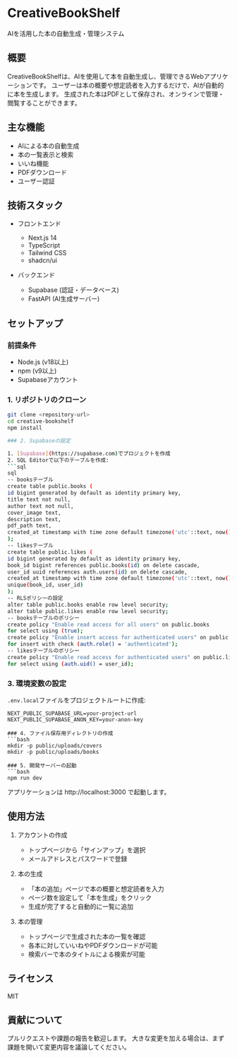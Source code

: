 # CreativeBookShelf

AIを活用した本の自動生成・管理システム

## 概要

CreativeBookShelfは、AIを使用して本を自動生成し、管理できるWebアプリケーションです。
ユーザーは本の概要や想定読者を入力するだけで、AIが自動的に本を生成します。
生成された本はPDFとして保存され、オンラインで管理・閲覧することができます。

## 主な機能

- AIによる本の自動生成
- 本の一覧表示と検索
- いいね機能
- PDFダウンロード
- ユーザー認証

## 技術スタック

- フロントエンド
  - Next.js 14
  - TypeScript
  - Tailwind CSS
  - shadcn/ui

- バックエンド
  - Supabase (認証・データベース)
  - FastAPI (AI生成サーバー)

## セットアップ

### 前提条件

- Node.js (v18以上)
- npm (v9以上)
- Supabaseアカウント

### 1. リポジトリのクローン
```bash
git clone <repository-url>
cd creative-bookshelf
npm install

### 2. Supabaseの設定

1. [Supabase](https://supabase.com)でプロジェクトを作成
2. SQL Editorで以下のテーブルを作成:
```sql
sql
-- booksテーブル
create table public.books (
id bigint generated by default as identity primary key,
title text not null,
author text not null,
cover_image text,
description text,
pdf_path text,
created_at timestamp with time zone default timezone('utc'::text, now()) not null
);
-- likesテーブル
create table public.likes (
id bigint generated by default as identity primary key,
book_id bigint references public.books(id) on delete cascade,
user_id uuid references auth.users(id) on delete cascade,
created_at timestamp with time zone default timezone('utc'::text, now()) not null,
unique(book_id, user_id)
);
-- RLSポリシーの設定
alter table public.books enable row level security;
alter table public.likes enable row level security;
-- booksテーブルのポリシー
create policy "Enable read access for all users" on public.books
for select using (true);
create policy "Enable insert access for authenticated users" on public.books
for insert with check (auth.role() = 'authenticated');
-- likesテーブルのポリシー
create policy "Enable read access for authenticated users" on public.likes
for select using (auth.uid() = user_id);
```

### 3. 環境変数の設定

`.env.local`ファイルをプロジェクトルートに作成:
```env
NEXT_PUBLIC_SUPABASE_URL=your-project-url
NEXT_PUBLIC_SUPABASE_ANON_KEY=your-anon-key

### 4. ファイル保存用ディレクトリの作成
```bash
mkdir -p public/uploads/covers
mkdir -p public/uploads/books

### 5. 開発サーバーの起動
```bash
npm run dev
```

アプリケーションは http://localhost:3000 で起動します。

## 使用方法

1. アカウントの作成
   - トップページから「サインアップ」を選択
   - メールアドレスとパスワードで登録

2. 本の生成
   - 「本の追加」ページで本の概要と想定読者を入力
   - ページ数を設定して「本を生成」をクリック
   - 生成が完了すると自動的に一覧に追加

3. 本の管理
   - トップページで生成された本の一覧を確認
   - 各本に対していいねやPDFダウンロードが可能
   - 検索バーで本のタイトルによる検索が可能

## ライセンス

MIT

## 貢献について

プルリクエストや課題の報告を歓迎します。
大きな変更を加える場合は、まず課題を開いて変更内容を議論してください。

